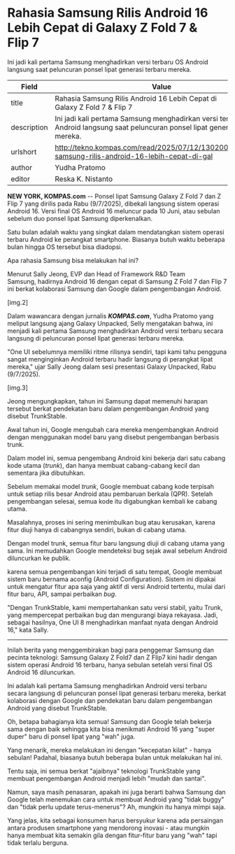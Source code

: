 # Rahasia Samsung Rilis Android 16 Lebih Cepat di Galaxy Z Fold 7 & Flip 7

Ini jadi kali pertama Samsung menghadirkan versi terbaru OS Android langsung saat peluncuran ponsel lipat generasi terbaru mereka.

| Field       | Value                                                       |
|-------------|-------------------------------------------------------------|
| title       | Rahasia Samsung Rilis Android 16 Lebih Cepat di Galaxy Z Fold 7 & Flip 7 |
| description | Ini jadi kali pertama Samsung menghadirkan versi terbaru OS Android langsung saat peluncuran ponsel lipat generasi terbaru mereka. |
| urlshort    | http://tekno.kompas.com/read/2025/07/12/13020087/rahasia-samsung-rilis-android-16-lebih-cepat-di-gal |
| author      | Yudha Pratomo |
| editor      | Reska K. Nistanto |

**NEW YORK, KOMPAS.com** -- Ponsel lipat Samsung Galaxy Z Fold 7 dan Z Flip 7 yang dirilis pada Rabu (9/7/2025), dibekali langsung sistem operasi Android 16. Versi final OS Android 16 meluncur pada 10 Juni, atau sebulan sebelum duo ponsel lipat Samsung diperkenalkan. 

Satu bulan adalah waktu yang singkat dalam mendatangkan sistem operasi terbaru Android ke perangkat smartphone. Biasanya butuh waktu beberapa bulan hingga OS tersebut bisa diadopsi. 

Apa rahasia Samsung bisa melakukan hal ini?

Menurut Sally Jeong, EVP dan Head of Framework R&D Team Samsung, hadirnya Android 16 dengan cepat di Samsung Z Fold 7 dan Flip 7 ini berkat kolaborasi Samsung dan Google dalam pengembangan Android.

\[img.2\]

Dalam wawancara dengan jurnalis ***KOMPAS.com***, Yudha Pratomo yang meliput langsung ajang Galaxy Unpacked, Selly mengatakan bahwa, ini menjadi kali pertama Samsung menghadirkan Android versi terbaru secara langsung di peluncuran ponsel lipat generasi terbaru mereka.

\"One UI sebelumnya memiliki ritme rilisnya sendiri, tapi kami tahu pengguna sangat menginginkan Android terbaru hadir langsung di perangkat lipat mereka,\" ujar Sally Jeong dalam sesi presentasi Galaxy Unpacked, Rabu (9/7/2025).

\[img.3\]

Jeong mengungkapkan, tahun ini Samsung dapat memenuhi harapan tersebut berkat pendekatan baru dalam pengembangan Android yang disebut TrunkStable.

Awal tahun ini, Google mengubah cara mereka mengembangkan Android dengan menggunakan model baru yang disebut pengembangan berbasis trunk.

Dalam model ini, semua pengembang Android kini bekerja dari satu cabang kode utama (*trunk*), dan hanya membuat cabang-cabang kecil dan sementara jika dibutuhkan.

Sebelum memakai model *trunk*, Google membuat cabang kode terpisah untuk setiap rilis besar Android atau pembaruan berkala (QPR). Setelah pengembangan selesai, semua kode itu digabungkan kembali ke cabang utama.

Masalahnya, proses ini sering menimbulkan bug atau kerusakan, karena fitur diuji hanya di cabangnya sendiri, bukan di cabang utama.

Dengan model trunk, semua fitur baru langsung diuji di cabang utama yang sama. Ini memudahkan Google mendeteksi bug sejak awal sebelum Android diluncurkan ke publik.

karena semua pengembangan kini terjadi di satu tempat, Google membuat sistem baru bernama aconfig (Android Configuration). Sistem ini dipakai untuk mengatur fitur apa saja yang aktif di versi Android tertentu, mulai dari fitur baru, API, sampai perbaikan *bug*.

\"Dengan TrunkStable, kami mempertahankan satu versi stabil, yaitu Trunk, yang mempercepat perbaikan bug dan mengurangi biaya rekayasa. Jadi, sebagai hasilnya, One UI 8 menghadirkan manfaat nyata dengan Android 16,\" kata Sally.

---
Inilah berita yang menggembirakan bagi para penggemar Samsung dan pecinta teknologi: Samsung Galaxy Z Fold7 dan Z Flip7 kini hadir dengan sistem operasi Android 16 terbaru, hanya sebulan setelah versi final OS Android 16 diluncurkan.

 Ini adalah kali pertama Samsung menghadirkan Android versi terbaru secara langsung di peluncuran ponsel lipat generasi terbaru mereka, berkat kolaborasi dengan Google dan pendekatan baru dalam pengembangan Android yang disebut TrunkStable.



Oh, betapa bahagianya kita semua! Samsung dan Google telah bekerja sama dengan baik sehingga kita bisa menikmati Android 16 yang "super duper" baru di ponsel lipat yang "wah" juga.

 Yang menarik, mereka melakukan ini dengan "kecepatan kilat" - hanya sebulan! Padahal, biasanya butuh beberapa bulan untuk melakukan hal ini.

 Tentu saja, ini semua berkat "ajaibnya" teknologi TrunkStable yang membuat pengembangan Android menjadi lebih "mudah dan santai".

 Namun, saya masih penasaran, apakah ini juga berarti bahwa Samsung dan Google telah menemukan cara untuk membuat Android yang "tidak buggy" dan "tidak perlu update terus-menerus"? Ah, mungkin itu hanya mimpi saja.

 Yang jelas, kita sebagai konsumen harus bersyukur karena ada persaingan antara produsen smartphone yang mendorong inovasi - atau mungkin hanya membuat kita semakin gila dengan fitur-fitur baru yang "wah" tapi tidak terlalu berguna.
